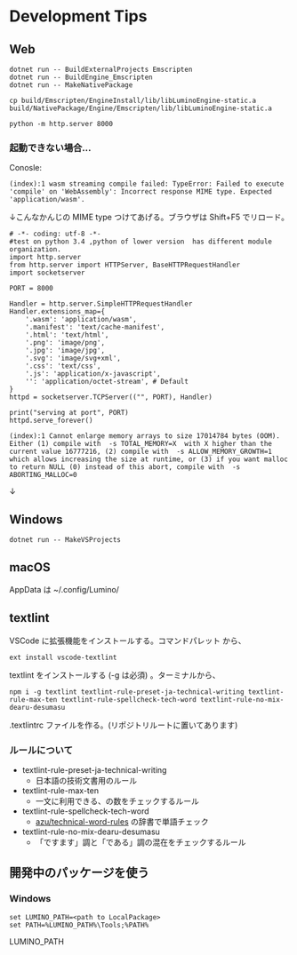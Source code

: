 Development Tips
==========


Web
----------

```
dotnet run -- BuildExternalProjects Emscripten
dotnet run -- BuildEngine_Emscripten
dotnet run -- MakeNativePackage
```

```
cp build/Emscripten/EngineInstall/lib/libLuminoEngine-static.a build/NativePackage/Engine/Emscripten/lib/libLuminoEngine-static.a
```

```
python -m http.server 8000
```

### 起動できない場合…

Conosle:

```
(index):1 wasm streaming compile failed: TypeError: Failed to execute 'compile' on 'WebAssembly': Incorrect response MIME type. Expected 'application/wasm'.
```
↓こんなかんじの MIME type つけてあげる。ブラウザは Shift+F5 でリロード。
```
# -*- coding: utf-8 -*-
#test on python 3.4 ,python of lower version  has different module organization.
import http.server
from http.server import HTTPServer, BaseHTTPRequestHandler
import socketserver

PORT = 8000

Handler = http.server.SimpleHTTPRequestHandler
Handler.extensions_map={
    '.wasm': 'application/wasm',
    '.manifest': 'text/cache-manifest',
    '.html': 'text/html',
    '.png': 'image/png',
    '.jpg': 'image/jpg',
    '.svg':	'image/svg+xml',
    '.css':	'text/css',
    '.js': 'application/x-javascript',
    '': 'application/octet-stream', # Default
}
httpd = socketserver.TCPServer(("", PORT), Handler)

print("serving at port", PORT)
httpd.serve_forever()
```


```
(index):1 Cannot enlarge memory arrays to size 17014784 bytes (OOM). Either (1) compile with  -s TOTAL_MEMORY=X  with X higher than the current value 16777216, (2) compile with  -s ALLOW_MEMORY_GROWTH=1  which allows increasing the size at runtime, or (3) if you want malloc to return NULL (0) instead of this abort, compile with  -s ABORTING_MALLOC=0 
```
↓



Windows
----------

```
dotnet run -- MakeVSProjects
```

macOS
----------
AppData は ~/.config/Lumino/

textlint
----------

VSCode に拡張機能をインストールする。コマンドパレット から、

```
ext install vscode-textlint
```

textlint をインストールする (-g は必須) 。ターミナルから、

```
npm i -g textlint textlint-rule-preset-ja-technical-writing textlint-rule-max-ten textlint-rule-spellcheck-tech-word textlint-rule-no-mix-dearu-desumasu
```

.textlintrc ファイルを作る。(リポジトリルートに置いてあります)

### ルールについて
* textlint-rule-preset-ja-technical-writing
    * 日本語の技術文書用のルール
* textlint-rule-max-ten
    * 一文に利用できる、の数をチェックするルール
* textlint-rule-spellcheck-tech-word
    * [azu/technical-word-rules](https://github.com/azu/technical-word-rules) の辞書で単語チェック
* textlint-rule-no-mix-dearu-desumasu
    * 「ですます」調と「である」調の混在をチェックするルール



開発中のパッケージを使う
----------

### Windows


```
set LUMINO_PATH=<path to LocalPackage>
set PATH=%LUMINO_PATH%\Tools;%PATH%
```
LUMINO_PATH

